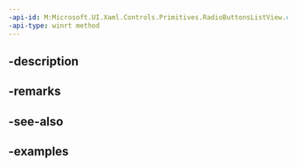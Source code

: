 ```yaml
---
-api-id: M:Microsoft.UI.Xaml.Controls.Primitives.RadioButtonsListView.#ctor
-api-type: winrt method
---
```


## -description

## -remarks

## -see-also

## -examples

